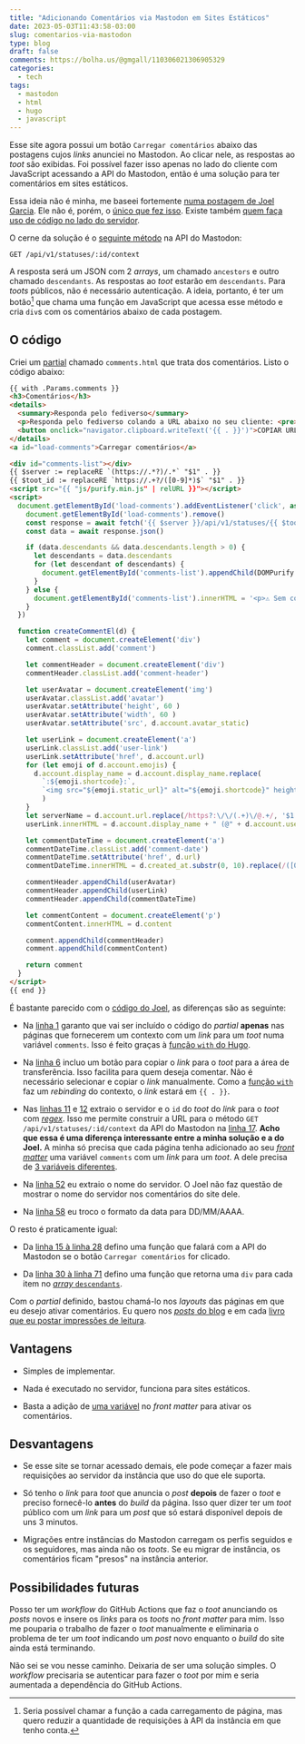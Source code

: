 ```yaml
---
title: "Adicionando Comentários via Mastodon em Sites Estáticos"
date: 2023-05-03T11:43:58-03:00
slug: comentarios-via-mastodon
type: blog
draft: false
comments: https://bolha.us/@gmgall/110306021306905329
categories:
  - tech
tags:
  - mastodon
  - html
  - hugo
  - javascript
---
```

Esse site agora possui um botão `Carregar comentários` abaixo das postagens cujos *links* anunciei no Mastodon. Ao clicar nele, as respostas ao *toot* são exibidas. Foi possível fazer isso apenas no lado do cliente com JavaScript acessando a API do Mastodon, então é uma solução para ter comentários em sites estáticos.

Essa ideia não é minha, me baseei fortemente [numa postagem de Joel Garcia](https://joelchrono12.xyz/blog/how-to-add-mastodon-comments-to-jekyll-blog/). Ele não é, porém, o [único que fez isso](https://carlschwan.eu/2020/12/29/adding-comments-to-your-static-blog-with-mastodon/). Existe também [quem faça uso de código no lado do servidor](https://dusanmitrovic.xyz/blog/post/2022-05-18/Adding-support-for-comments-through-integration-with-Mastodon).

O cerne da solução é o [seguinte método](https://docs.joinmastodon.org/methods/statuses/#context) na API do Mastodon:

```
GET /api/v1/statuses/:id/context
```

A resposta será um JSON com 2 *arrays*, um chamado `ancestors` e outro chamado `descendants`. As respostas ao *toot* estarão em `descendants`. Para *toots* públicos, não é necessário autenticação. A ideia, portanto, é ter um botão[^1] que chama uma função em JavaScript que acessa esse método e cria `div`s com os comentários abaixo de cada postagem.

## O código

Criei um [partial](https://gohugo.io/templates/partials/) chamado `comments.html` que trata dos comentários. Listo o código abaixo:

```html
{{ with .Params.comments }}
<h3>Comentários</h3>
<details>
  <summary>Responda pelo fediverso</summary>
  <p>Responda pelo fediverso colando a URL abaixo no seu cliente: <pre>{{ . }}</pre></p>
  <button onclick="navigator.clipboard.writeText('{{ . }}')">COPIAR URL</button>
</details>
<a id="load-comments">Carregar comentários</a>

<div id="comments-list"></div>
{{ $server := replaceRE `(https://.*?)/.*` "$1" . }}
{{ $toot_id := replaceRE `https://.+?/([0-9]*)$` "$1" . }}
<script src="{{ "js/purify.min.js" | relURL }}"></script>
<script>
  document.getElementById('load-comments').addEventListener('click', async () => {
    document.getElementById('load-comments').remove()
    const response = await fetch('{{ $server }}/api/v1/statuses/{{ $toot_id }}/context')
    const data = await response.json()

    if (data.descendants && data.descendants.length > 0) {
      let descendants = data.descendants
      for (let descendant of descendants) {
        document.getElementById('comments-list').appendChild(DOMPurify.sanitize(createCommentEl(descendant), { 'RETURN_DOM_FRAGMENT': true }))
      }
    } else {
      document.getElementById('comments-list').innerHTML = '<p>⚠️ Sem comentários no fediverso. ⚠️</p>'
    }
  })

  function createCommentEl(d) {
    let comment = document.createElement('div')
    comment.classList.add('comment')

    let commentHeader = document.createElement('div')
    commentHeader.classList.add('comment-header')

    let userAvatar = document.createElement('img')
    userAvatar.classList.add('avatar')
    userAvatar.setAttribute('height', 60 )
    userAvatar.setAttribute('width', 60 )
    userAvatar.setAttribute('src', d.account.avatar_static)

    let userLink = document.createElement('a')
    userLink.classList.add('user-link')
    userLink.setAttribute('href', d.account.url)
    for (let emoji of d.account.emojis) {
      d.account.display_name = d.account.display_name.replace(
        `:${emoji.shortcode}:`,
        `<img src="${emoji.static_url}" alt="${emoji.shortcode}" height="14px" width="14px" />`
        )
    }
    let serverName = d.account.url.replace(/https?:\/\/(.+)\/@.+/, '$1')
    userLink.innerHTML = d.account.display_name + " (@" + d.account.username + "@" + serverName + ")"

    let commentDateTime = document.createElement('a')
    commentDateTime.classList.add('comment-date')
    commentDateTime.setAttribute('href', d.url)
    commentDateTime.innerHTML = d.created_at.substr(0, 10).replace(/([0-9]{4})-([0-9]{2})-([0-9]{2})/, '$3/$2/$1')

    commentHeader.appendChild(userAvatar)
    commentHeader.appendChild(userLink)
    commentHeader.appendChild(commentDateTime)

    let commentContent = document.createElement('p')
    commentContent.innerHTML = d.content

    comment.appendChild(commentHeader)
    comment.appendChild(commentContent)

    return comment
  }
</script>
{{ end }}
```

É bastante parecido com o [código do Joel](https://joelchrono12.xyz/blog/how-to-add-mastodon-comments-to-jekyll-blog/#main-function), as diferenças são as seguinte:

* Na [linha 1](https://github.com/gmgall/gmgall.net/blob/main/layouts/partials/comments.html#L1) garanto que vai ser incluído o código do *partial* **apenas** nas páginas que fornecerem um contexto com um *link* para um *toot* numa variável `comments`. Isso é feito graças à [função `with` do Hugo](https://gohugo.io/functions/with/).

* Na [linha 6](https://github.com/gmgall/gmgall.net/blob/main/layouts/partials/comments.html#L6) incluo um botão para copiar o *link* para o *toot* para a área de transferência. Isso facilita para quem deseja comentar. Não é necessário selecionar e copiar o *link* manualmente. Como a [função `with`](https://gohugo.io/functions/with/) faz um *rebinding* do contexto, o *link* estará em `{{ . }}`.

* Nas [linhas 11](https://github.com/gmgall/gmgall.net/blob/main/layouts/partials/comments.html#L11) e [12](https://github.com/gmgall/gmgall.net/blob/main/layouts/partials/comments.html#L12) extraio o servidor e o `id` do *toot* do *link* para o *toot* com [*regex*](https://gohugo.io/functions/replacere/). Isso me permite construir a URL para o método `GET /api/v1/statuses/:id/context` da API do Mastodon na [linha 17](https://github.com/gmgall/gmgall.net/blob/main/layouts/partials/comments.html#L17). **Acho que essa é uma diferença interessante entre a minha solução e a do Joel.** A minha só precisa que cada página tenha adicionado ao seu [*front matter*](https://gohugo.io/content-management/front-matter/) uma variável `comments` com um *link* para um *toot*. A dele precisa de [3 variáveis diferentes](https://joelchrono12.xyz/blog/how-to-add-mastodon-comments-to-jekyll-blog/#jekyll-set-up).

* Na [linha 52](https://github.com/gmgall/gmgall.net/blob/main/layouts/partials/comments.html#L52) eu extraio o nome do servidor. O Joel não faz questão de mostrar o nome do servidor nos comentários do site dele.

* Na [linha 58](https://github.com/gmgall/gmgall.net/blob/main/layouts/partials/comments.html#L58) eu troco o formato da data para DD/MM/AAAA.

O resto é praticamente igual:

* Da [linha 15 à linha 28](https://github.com/gmgall/gmgall.net/blob/main/layouts/partials/comments.html#L15) defino uma função que falará com a API do Mastodon se o botão `Carregar comentários` for clicado.

* Da [linha 30 à linha 71](https://github.com/gmgall/gmgall.net/blob/main/layouts/partials/comments.html#L30) defino uma função que retorna uma `div` para cada item no [*array* `descendants`](https://docs.joinmastodon.org/entities/Context/#descendants).

Com o *partial* definido, bastou chamá-lo nos *layouts* das páginas em que eu desejo ativar comentários. Eu quero nos [*posts* do blog](https://github.com/gmgall/gmgall.net/commit/2c0b89bd238e1c136b4086cb1bc5c88d482d161b#diff-5942e866d871d1df37aadd5f735f37d2708ea0c3ebc753ccd1cc38a71a68e19bR19) e em cada [livro que eu postar impressões de leitura](https://github.com/gmgall/gmgall.net/commit/2c0b89bd238e1c136b4086cb1bc5c88d482d161b#diff-48079b3f67152acaf42b23c1205c876a542c5a83e2be44e4548d4a847ab54cb5R34).

## Vantagens

* Simples de implementar.

* Nada é executado no servidor, funciona para sites estáticos.

* Basta a adição de [uma variável](https://github.com/gmgall/gmgall.net/commit/996e3941cd666ece381daba209d41780a088c24d) no *front matter* para ativar os comentários.

## Desvantagens

* Se esse site se tornar acessado demais, ele pode começar a fazer mais requisições ao servidor da instância que uso do que ele suporta.

* Só tenho o *link* para *toot* que anuncia o *post* **depois** de fazer o *toot* e preciso fornecê-lo **antes** do *build* da página. Isso quer dizer ter um *toot* público com um *link* para um *post* que só estará disponível depois de uns 3 minutos. 

* Migrações entre instâncias do Mastodon carregam os perfis seguidos e os seguidores, mas ainda não os *toots*. Se eu migrar de instância, os comentários ficam "presos" na instância anterior.

## Possibilidades futuras

Posso ter um *workflow* do GitHub Actions que faz o *toot* anunciando os *posts* novos e insere os *links* para os *toots* no *front matter* para mim. Isso me pouparia o trabalho de fazer o *toot* manualmente e eliminaria o problema de ter um *toot* indicando um *post* novo enquanto o *build* do site ainda está terminando.

Não sei se vou nesse caminho. Deixaria de ser uma solução simples. O *workflow* precisaria se autenticar para fazer o *toot* por mim e seria aumentada a dependência do GitHub Actions.

[^1]: Seria possível chamar a função a cada carregamento de página, mas quero reduzir a quantidade de requisições à API da instância em que tenho conta.
